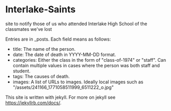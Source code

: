 # Interlake-Saints
site to notify those of us who attended Interlake High School of the classmates we've lost

Entries are in _posts.  Each field means as follows:

* title:  The name of the person.
* date:   The date of death in YYYY-MM-DD format.
* categories: Either the class in the form of "class-of-1974" or "staff". Can contain multiple values in cases where the person was both staff and student.
* tags: The causes of death.
* images: A list of URLs to images.  Ideally local images such as "/assets/241166_1771058511999_6511222_o.jpg"

This site is written with jekyll. For more on jekyll see https://jekyllrb.com/docs/.
